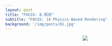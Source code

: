 ```yaml
---
layout: post
title: "FOCG5: 8.观测"
subtitle: "FOCG5: 14 Physics-Based Rendering"
background: '/img/posts/01.jpg'
---
```


<div style="text-align: center">
<img src="/img/posts/14 Physics-Based Rendering/1.png"/>
</div>

